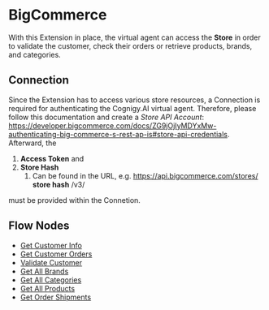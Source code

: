 ﻿# BigCommerce

With this Extension in place, the virtual agent can access the **Store** in order to validate the customer, check their orders or retrieve products, brands, and categories.

## Connection

Since the Extension has to access various store resources, a Connection is required for authenticating the Cognigy.AI virtual agent. Therefore, please follow this documentation and create a *Store API Account*: https://developer.bigcommerce.com/docs/ZG9jOjIyMDYxMw-authenticating-big-commerce-s-rest-ap-is#store-api-credentials. Afterward, the

1. **Access Token** and
2. **Store Hash**
   1. Can be found in the URL, e.g. https://api.bigcommerce.com/stores/  **store hash**  /v3/

must be provided within the Connetion. 

## Flow Nodes

- [Get Customer Info](https://developer.bigcommerce.com/api-reference/761ec193054b6-get-all-customers)
- [Get Customer Orders](https://developer.bigcommerce.com/api-reference/82f91b58d0c98-get-all-orders)
- [Validate Customer](https://developer.bigcommerce.com/api-reference/3d731215a3dcb-validate-a-customer-credentials)
- [Get All Brands](https://developer.bigcommerce.com/api-reference/c2610608c20c8-get-all-brands)
- [Get All Categories](https://developer.bigcommerce.com/api-reference/9cc3a53863922-get-all-categories)
- [Get All Products](https://developer.bigcommerce.com/api-reference/4101d472a814d-get-all-products)
- [Get Order Shipments](https://developer.bigcommerce.com/api-reference/ff860667cfc4e-get-order-shipments)